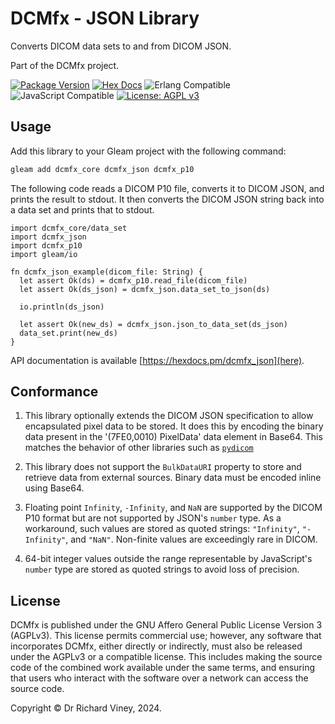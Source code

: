 # DCMfx - JSON Library

Converts DICOM data sets to and from DICOM JSON.

Part of the DCMfx project.

[![Package Version](https://img.shields.io/hexpm/v/dcmfx_json)](https://hex.pm/packages/dcmfx_json)
[![Hex Docs](https://img.shields.io/badge/hex-docs-ffaff3)](https://hexdocs.pm/dcmfx_json/)
![Erlang Compatible](https://img.shields.io/badge/target-erlang-a90432)
![JavaScript Compatible](https://img.shields.io/badge/target-javascript-f3e155)
[![License: AGPL v3](https://img.shields.io/badge/License-AGPLv3-blue.svg)](https://www.gnu.org/licenses/agpl-3.0)

## Usage

Add this library to your Gleam project with the following command:

```sh
gleam add dcmfx_core dcmfx_json dcmfx_p10
```

The following code reads a DICOM P10 file, converts it to DICOM JSON, and prints
the result to stdout. It then converts the DICOM JSON string back into a data
set and prints that to stdout.

```gleam
import dcmfx_core/data_set
import dcmfx_json
import dcmfx_p10
import gleam/io

fn dcmfx_json_example(dicom_file: String) {
  let assert Ok(ds) = dcmfx_p10.read_file(dicom_file)
  let assert Ok(ds_json) = dcmfx_json.data_set_to_json(ds)

  io.println(ds_json)

  let assert Ok(new_ds) = dcmfx_json.json_to_data_set(ds_json)
  data_set.print(new_ds)
}
```

API documentation is available [https://hexdocs.pm/dcmfx_json](here).

## Conformance

1. This library optionally extends the DICOM JSON specification to allow
   encapsulated pixel data to be stored. It does this by encoding the binary
   data present in the '(7FE0,0010) PixelData' data element in Base64. This
   matches the behavior of other libraries such as
   [`pydicom`](https://github.com/pydicom/pydicom)

2. This library does not support the `BulkDataURI` property to store and
   retrieve data from external sources. Binary data must be encoded inline using
   Base64.

3. Floating point `Infinity`, `-Infinity`, and `NaN` are supported by the DICOM
   P10 format but are not supported by JSON's `number` type. As a workaround, such
   values are stored as quoted strings: `"Infinity"`, `"-Infinity"`, and
   `"NaN"`. Non-finite values are exceedingly rare in DICOM.

4. 64-bit integer values outside the range representable by JavaScript's
   `number` type are stored as quoted strings to avoid loss of precision.

## License

DCMfx is published under the GNU Affero General Public License Version 3
(AGPLv3). This license permits commercial use; however, any software that
incorporates DCMfx, either directly or indirectly, must also be released under
the AGPLv3 or a compatible license. This includes making the source code of the
combined work available under the same terms, and ensuring that users who
interact with the software over a network can access the source code.

Copyright © Dr Richard Viney, 2024.
